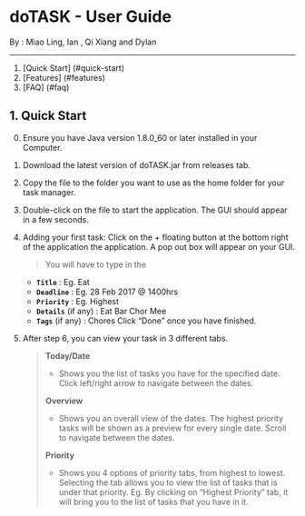 # doTASK - User Guide

By : Miao Ling, Ian , Qi Xiang and Dylan

---

1. [Quick Start] (#quick-start)
2. [Features] (#features)
3. [FAQ] (#faq)

## 1. Quick Start

0. Ensure you have Java version 1.8.0_60 or later installed in your Computer.

1. Download the latest version of doTASK.jar from releases tab.

2. Copy the file to the folder you want to use as the home folder for your task manager.

3. Double-click on the file to start the application. The GUI should appear in a few seconds.
   > <Adds GUI Image here>

4. Adding your first task: Click on the + floating button at the bottom right of the application the application. A pop out box will appear on your GUI.
   > You will have to type in the
   * **`Title`** : Eg. Eat
   * **`Deadline`** : Eg. 28 Feb 2017 @ 1400hrs
   * **`Priority`** : Eg. Highest
   * **`Details`** (if any) : Eat Bar Chor Mee
   * **`Tags`** (if any) : Chores
   Click “Done” once you have finished.

5. After step 6, you can view your task in 3 different tabs.

   > **Today/Date**
   > * Shows you the list of tasks you have for the specified date. Click left/right arrow to navigate between the dates.
   >
   > **Overview**
   > * Shows you an overall view of the dates. The highest priority tasks will be shown as a preview for every single date. Scroll to navigate between the dates.
   >
   > **Priority**
   > * Shows you 4 options of priority tabs, from highest to lowest. Selecting the tab allows you to view the list of tasks that is under that priority. Eg. By clicking on “Highest Priority” tab, it will bring you to the list of tasks that you have in it. 
